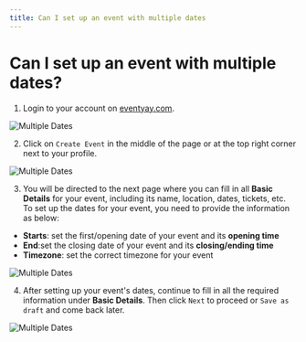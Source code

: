 ```yaml
---
title: Can I set up an event with multiple dates
---
```


# Can I set up an event with multiple dates?

1. Login to your account on [eventyay.com](https://eventyay.com).

![Multiple Dates](/images/Can-I-set-up-an-event-with-multiple-dates-1.png)

2. Click on `Create Event` in the middle of the page or at the top right corner next to your profile.

![Multiple Dates](/images/Can-I-set-up-an-event-with-multiple-dates-2.png)

3. You will be directed to the next page where you can fill in all **Basic Details** for your event, including its name, location, dates, tickets, etc. To set up the dates for your event, you need to provide the information as below:

- **Starts**: set the first/opening date of your event and its **opening time**
- **End**:set the closing date of your event and its **closing/ending time**
- **Timezone**: set the correct timezone for your event

![Multiple Dates](/images/Can-I-set-up-an-event-with-multiple-dates-3.png)

4. After setting up your event's dates, continue to fill in all the required information under **Basic Details**. 
Then click `Next` to proceed or `Save as draft` and come back later. 

![Multiple Dates](/images/Can-I-set-up-an-event-with-multiple-dates-4.png)
